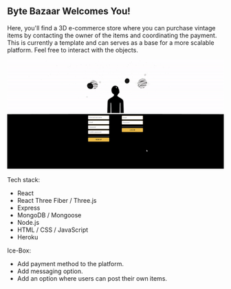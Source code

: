 ## Byte Bazaar Welcomes You!

Here, you'll find a 3D e-commerce store where you can purchase vintage items by contacting the owner of the items and coordinating the payment. This is currently a template and can serves as a base for a more scalable platform. Feel free to interact with the objects. 

![Gif that demos the ByteBazaar](bytebazaar_gif.gif)

Tech stack:
- React
- React Three Fiber / Three.js
- Express
- MongoDB / Mongoose
- Node.js
- HTML / CSS / JavaScript
- Heroku

Ice-Box:
- Add payment method to the platform.
- Add messaging option.
- Add an option where users can post their own items.
